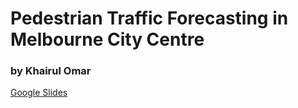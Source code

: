 # Pedestrian Traffic Forecasting in Melbourne City Centre
### by Khairul Omar

<a href="https://docs.google.com/presentation/d/1mdEAQ9iz1uUEMc6Xku6apKgG_EvlaO9VxIGmaZn40FA/edit?usp=sharing">Google Slides</a>
